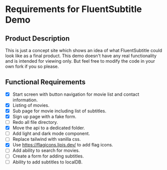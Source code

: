 # Requirements for FluentSubtitle Demo

## Product Description

This is just a concept site which shows an idea of what FluentSubtitle could look like as a final product. This demo doesn't have any real functionality and is intended for viewing only. But feel free to modify the code in your own fork if you so please.

## Functional Requirements

- [x] Start screen with button navigation for movie list and contact information.
- [x] Listing of movies.
- [x] Sub page for movie including list of subtitles.
- [x] Sign up page with a fake form.
- [ ] Redo all file directory.
- [x] Move the api to a dedicated folder.
- [ ] Add light and dark mode component.
- [ ] Replace tailwind with vanilla css.
- [x] Use https://flagicons.lipis.dev/ to add flag icons.
- [ ] Add ability to search for movies.
- [ ] Create a form for adding subtitles.
- [ ] Ability to add subtitles to localDB.
